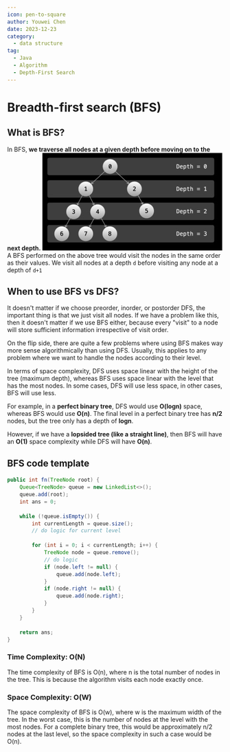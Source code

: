 ```yaml
---
icon: pen-to-square
author: Youwei Chen
date: 2023-12-23
category:
  - data structure
tag:
  - Java
  - Algorithm
  - Depth-First Search
---
```


# Breadth-first search (BFS)

## What is BFS?

In BFS, **we traverse all nodes at a given depth before moving on to the next depth.**
![BFS graph](/assets/images/bfs.jpg)
A BFS performed on the above tree would visit the nodes in the same order as their values. We visit all nodes at a depth `d` before visiting any node at a depth of `d+1`

## When to use BFS vs DFS?

It doesn't matter if we choose preorder, inorder, or postorder DFS, the important thing is that we just visit all nodes. If we have a problem like this, then it doesn't matter if we use BFS either, because every "visit" to a node will store sufficient information irrespective of visit order.

On the flip side, there are quite a few problems where using BFS makes way more sense algorithmically than using DFS. Usually, this applies to any problem where we want to handle the nodes according to their level.

In terms of space complexity, DFS uses space linear with the height of the tree (maximum depth), whereas BFS uses space linear with the level that has the most nodes. In some cases, DFS will use less space, in other cases, BFS will use less.

For example, in a **perfect binary tree**, DFS would use **O(logn)** space, whereas BFS would use **O(n)**. The final level in a perfect binary tree has **n/2** nodes, but the tree only has a depth of **logn**.

However, if we have a **lopsided tree (like a straight line)**, then BFS will have an **O(1)** space complexity while DFS will have **O(n)**.

## BFS code template

```java
public int fn(TreeNode root) {
    Queue<TreeNode> queue = new LinkedList<>();
    queue.add(root);
    int ans = 0;

    while (!queue.isEmpty()) {
        int currentLength = queue.size();
        // do logic for current level

        for (int i = 0; i < currentLength; i++) {
            TreeNode node = queue.remove();
            // do logic
            if (node.left != null) {
                queue.add(node.left);
            }
            if (node.right != null) {
                queue.add(node.right);
            }
        }
    }

    return ans;
}
```

### Time Complexity: O(N)

The time complexity of BFS is O(n), where n is the total number of nodes in the tree. This is because the algorithm visits each node exactly once.

### Space Complexity: O(W)

The space complexity of BFS is O(w), where w is the maximum width of the tree. In the worst case, this is the number of nodes at the level with the most nodes. For a complete binary tree, this would be approximately n/2 nodes at the last level, so the space complexity in such a case would be O(n).
